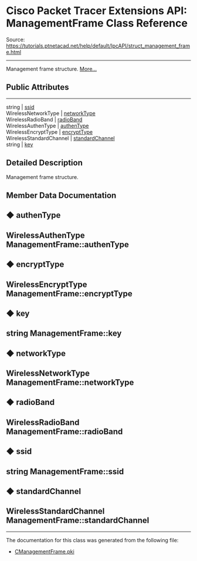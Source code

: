 # Cisco Packet Tracer Extensions API: ManagementFrame Class Reference

Source: https://tutorials.ptnetacad.net/help/default/IpcAPI/struct_management_frame.html

---

Management frame structure. [More...](struct_management_frame.html#details)

##  Public Attributes  
  
---  
string | [ssid](struct_management_frame.html#a6127031728fb3325cd244531f459d4ff)  
WirelessNetworkType | [networkType](struct_management_frame.html#a458d795aee7255d22b1353cb9c5a7329)  
WirelessRadioBand | [radioBand](struct_management_frame.html#aaeea45745d9ae3a58ae0fcf313ccb247)  
WirelessAuthenType | [authenType](struct_management_frame.html#ac6db927e6c56797620711333099e9f47)  
WirelessEncryptType | [encryptType](struct_management_frame.html#a7f48df67162c130d168381cdcdb6765d)  
WirelessStandardChannel | [standardChannel](struct_management_frame.html#afa383cff66e85a21357fedd196917a49)  
string | [key](struct_management_frame.html#a3c60251cef925b8b9f3a14eb5b17502e)  
  
## Detailed Description

Management frame structure. 

## Member Data Documentation

## ◆ authenType

WirelessAuthenType ManagementFrame::authenType  
---  
  
## ◆ encryptType

WirelessEncryptType ManagementFrame::encryptType  
---  
  
## ◆ key

string ManagementFrame::key  
---  
  
## ◆ networkType

WirelessNetworkType ManagementFrame::networkType  
---  
  
## ◆ radioBand

WirelessRadioBand ManagementFrame::radioBand  
---  
  
## ◆ ssid

string ManagementFrame::ssid  
---  
  
## ◆ standardChannel

WirelessStandardChannel ManagementFrame::standardChannel  
---  
  
* * *

The documentation for this class was generated from the following file:

  * [CManagementFrame.pki](_c_management_frame_8pki.html)


